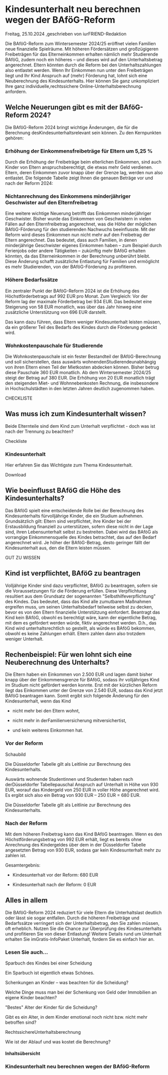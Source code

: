 # Kindesunterhalt neu berechnen wegen der BAföG-Reform

Freitag, 25.10.2024 ,geschrieben von iurFRIEND-Redaktion

Die BAföG-Reform zum Wintersemester 2024/25 eröffnet vielen Familien neue finanzielle Spielräume. Mit höheren Fördersätzen und großzügigeren Freibeträgen für das Elterneinkommen erhalten nämlich mehr Studierende BAföG, zudem noch ein höheres – und dieses wird auf den Unterhaltsbetrag angerechnet. Eltern könnten durch die Reform bei den Unterhaltszahlungen also entlastet werden. Wenn Ihr Einkommen nun unter den Freibeträgen liegt und Ihr Kind Anspruch auf (mehr) Förderung hat, lohnt sich eine Neuberechnung des Kindesunterhalts. Hier können Sie ganz unkompliziert Ihre ganz individuelle,rechtssichere Online-Unterhaltsberechnung anfordern.

## Welche Neuerungen gibt es mit der BAföG-Reform 2024?

Die BAföG-Reform 2024 bringt wichtige Änderungen, die für die Berechnung desKindesunterhaltsrelevant sein können. Zu den Kernpunkten gehören:

### Erhöhung der Einkommensfreibeträge für Eltern um 5,25 %

Durch die Erhöhung der Freibeträge beim elterlichen Einkommen, sind auch Kinder von Eltern anspruchsberechtigt, die etwas mehr Geld verdienen. Eltern, deren Einkommen zuvor knapp über der Grenze lag, werden nun also entlastet. Die folgende Tabelle zeigt Ihnen die genauen Beträge vor und nach der Reform 2024:

### 

### Nichtanrechnung des Einkommens minderjähriger Geschwister auf den Elternfreibetrag

Eine weitere wichtige Neuerung betrifft das Einkommen minderjähriger Geschwister. Bisher wurde das Einkommen von Geschwistern in vielen Fällen auf den Elternfreibetrag angerechnet, was die Höhe der möglichen BAföG-Förderung für den studierenden Nachwuchs beeinflusste. Mit der Reform wird dieses Einkommen nun nicht mehr auf den Freibetrag der Eltern angerechnet. Das bedeutet, dass auch Familien, in denen minderjährige Geschwister eigenes Einkommen haben – zum Beispiel durch Ferienjobs oder andere Tätigkeiten – zukünftig mehr BAföG erhalten könnten, da das Elterneinkommen in der Berechnung unberührt bleibt. Diese Änderung schafft zusätzliche Entlastung für Familien und ermöglicht es mehr Studierenden, von der BAföG-Förderung zu profitieren.

### Höhere Bedarfssätze

Ein zentraler Punkt der BAföG-Reform 2024 ist die Erhöhung des Höchstförderbetrags auf 992 EUR pro Monat. Zum Vergleich: Vor der Reform lag der maximale Förderbetrag bei 934 EUR. Das bedeutet eine Steigerung von 58 EUR monatlich, was über das Jahr hinweg eine zusätzliche Unterstützung von 696 EUR darstellt.

Das kann dazu führen, dass Eltern weniger Kindesunterhalt leisten müssen, da ein größerer Teil des Bedarfs des Kindes durch die Förderung gedeckt wird.

### Wohnkostenpauschale für Studierende

Die Wohnkostenpauschale ist ein fester Bestandteil der BAföG-Berechnung und soll sicherstellen, dass auswärts wohnendenStudierendeunabhängig von ihren Eltern einen Teil der Mietkosten abdecken können. Bisher betrug diese Pauschale 360 EUR monatlich. Ab dem Wintersemester 2024/25 steigt der Betrag auf 380 EUR. Die Erhöhung von 20 EUR monatlich trägt den steigenden Miet- und Wohnnebenkosten Rechnung, die insbesondere in Hochschulstädten in den letzten Jahren deutlich zugenommen haben.

CHECKLISTE

## Was muss ich zum Kindesunterhalt wissen?

Beide Elternteile sind dem Kind zum Unterhalt verpflichtet - doch was ist nach der Trennung zu beachten?

Checkliste

### Kindesunterhalt

Hier erfahren Sie das Wichtigste zum Thema Kindesunterhalt.

Download

## Wie beeinflusst BAföG die Höhe des Kindesunterhalts?

Das BAföG spielt eine entscheidende Rolle bei der Berechnung des Kindesunterhalts fürvolljährige Kinder, die ein Studium aufnehmen. Grundsätzlich gilt: Eltern sind verpflichtet, ihre Kinder bei der Erstausbildung finanziell zu unterstützen, sofern diese nicht in der Lage sind, ihren Lebensunterhalt selbst zu bestreiten. Dabei wird das BAföG als vorrangige Einkommensquelle des Kindes betrachtet, das auf den Bedarf angerechnet wird. Je höher der BAföG-Betrag, desto geringer fällt der Kindesunterhalt aus, den die Eltern leisten müssen.

GUT ZU WISSEN

## Kind ist verpflichtet, BAföG zu beantragen

Volljährige Kinder sind dazu verpflichtet, BAföG zu beantragen, sofern sie die Voraussetzungen für die Förderung erfüllen. Diese Verpflichtung resultiert aus dem Grundsatz der sogenannten "Selbsthilfeverpflichtung" des Kindes. Das bedeutet, dass das Kind alle zumutbaren Maßnahmen ergreifen muss, um seinen Unterhaltsbedarf teilweise selbst zu decken, bevor es von den Eltern finanzielle Unterstützung einfordert. Beantragt das Kind kein BAföG, obwohl es berechtigt wäre, kann der eigentliche Betrag, mit dem es gefördert werden würde, fiktiv angerechnet werden. D.h., das Kind wird unterhaltsrechtlich so gestellt, als würde es BAföG bekommen, obwohl es keine Zahlungen erhält. Eltern zahlen dann also trotzdem weniger Unterhalt.

## Rechenbeispiel: Für wen lohnt sich eine Neuberechnung des Unterhalts?

Die Eltern haben ein Einkommen von 2.500 EUR und lagen damit bisher knapp über der Einkommensgrenze für BAföG, sodass ihr volljähriges Kind im Studium nicht gefördert werden konnte. Erst mit der kürzlichen Reform liegt das Einkommen unter der Grenze von 2.540 EUR, sodass das Kind jetzt BAföG beantragen kann. Somit ergibt sich folgende Änderung für den Kindesunterhalt, wenn das Kind

- nicht mehr bei den Eltern wohnt,

- nicht mehr in derFamilienversicherung mitversichertist,

- und kein weiteres Einkommen hat.

### Vor der Reform

Schaubild

Die Düsseldorfer Tabelle gilt als Leitlinie zur Berechnung des Kindesunterhalts.

Auswärts wohnende Studentinnen und Studenten haben nach derDüsseldorfer Tabellepauschal Anspruch auf Unterhalt in Höhe von 930 EUR, worauf das Kindergeld von 250 EUR in voller Höhe angerechnet wird. Es ergibt sich also ein Betrag von 930 EUR – 250 EUR = 680 EUR.

Die Düsseldorfer Tabelle gilt als Leitlinie zur Berechnung des Kindesunterhalts.

### Nach der Reform

Mit dem höheren Freibetrag kann das Kind BAföG beantragen. Wenn es den Höchstförderungsbetrag von 992 EUR erhält, liegt es bereits ohne Anrechnung des Kindergeldes über dem in der Düsseldorfer Tabelle angesetzten Betrag von 930 EUR, sodass gar kein Kindesunterhalt mehr zu zahlen ist.

Gesamtergebnis:

- Kindesunterhalt vor der Reform: 680 EUR

- Kindesunterhalt nach der Reform: 0 EUR

## Alles in allem

Die BAföG-Reform 2024 reduziert für viele Eltern die Unterhaltslast deutlich oder lässt sie sogar entfallen. Durch die höheren Freibeträge und Bedarfssätze verringert sich der Unterhaltsbetrag, den Sie zahlen müssen, oft erheblich. Nutzen Sie die Chance zur Überprüfung des Kindesunterhalts und profitieren Sie von dieser Entlastung! Weitere Details rund um Unterhalt erhalten Sie imGratis-InfoPaket Unterhalt, fordern Sie es einfach hier an.

### Lesen Sie auch...

Sparbuch des Kindes bei einer Scheidung

Ein Sparbuch ist eigentlich etwas Schönes.

Schenkungen an Kinder – was beachten für die Scheidung?

Welche Dinge muss man bei der Schenkung von Geld oder Immobilien an eigene Kinder beachten?

"Bestes" Alter der Kinder für die Scheidung?

Gibt es ein Alter, in dem Kinder emotional noch nicht bzw. nicht mehr betroffen sind?

RechtssichereUnterhaltsberechnung

Wie ist der Ablauf und was kostet die Berechnung?

#### Inhaltsübersicht

### Kindesunterhalt neu berechnen wegen der BAföG-Reform